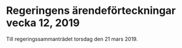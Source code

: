 # Regeringens ärendeförteckningar vecka 12, 2019

Till regeringssammanträdet torsdag den 21 mars 2019.
